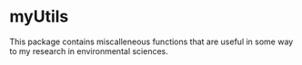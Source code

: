 # myUtils

This package contains miscalleneous functions that are useful in some way to my research in environmental sciences.
